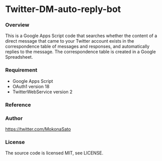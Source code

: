 # Twitter-DM-auto-reply-bot

### Overview
This is a Google Apps Script code that searches whether the content of a direct message that came to your Twitter account exists in the correspondence table of messages and responses, and automatically replies to the message. The correspondence table is created in a Google Spreadsheet.

### Requirement
- Google Apps Script
- OAuth1 version 18
- TwitterWebService version 2

### Reference


### Author
https://twitter.com/MokonaSato

### License
The source code is licensed MIT, see LICENSE.

